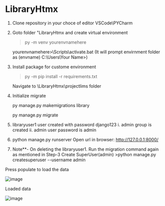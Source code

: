 ﻿# LibraryHtmx
1. Clone repository in your choce of editor VSCode\PYCharm

2.  Goto folder "LibraryHtmx and create virtual environment

    >py -m venv yourenvnamehere

    yourenvnamehere>\Scripts\activate.bat (It will prompt envirnment folder as (envname) C:\Users\Your Name>)

3. Install package for custome environment

    >py -m pip install -r requirements.txt

    Navigate to \LibraryHtmx\projectlims folder

4. Initialize migrate

    py manage.py makemigrations library

    py manage.py migrate

5. libraryuser1 user created with password django123
   i.  admin  group is created
   ii. admin user  password is admin

6.  python manage.py runserver
    Open url in browser: http://127.0.0.1:8000/

7. Note**- 
    On deleting the  libraryuser1. Run the migration command again as mentioned in Step-3
    Create SuperUser(admin) 
       >python manage.py createsuperuser --username admin
     

Press populate to load the data

![image](https://github.com/Vidit-Kumar/LibraryHtmx/assets/70143937/c5f2e4e0-6072-47f4-917b-9b68fad8bcb7)

Loaded data

![image](https://github.com/Vidit-Kumar/LibraryHtmx/assets/70143937/df53bfc3-e9a5-41fa-9c5f-78fd5830b9c9)





